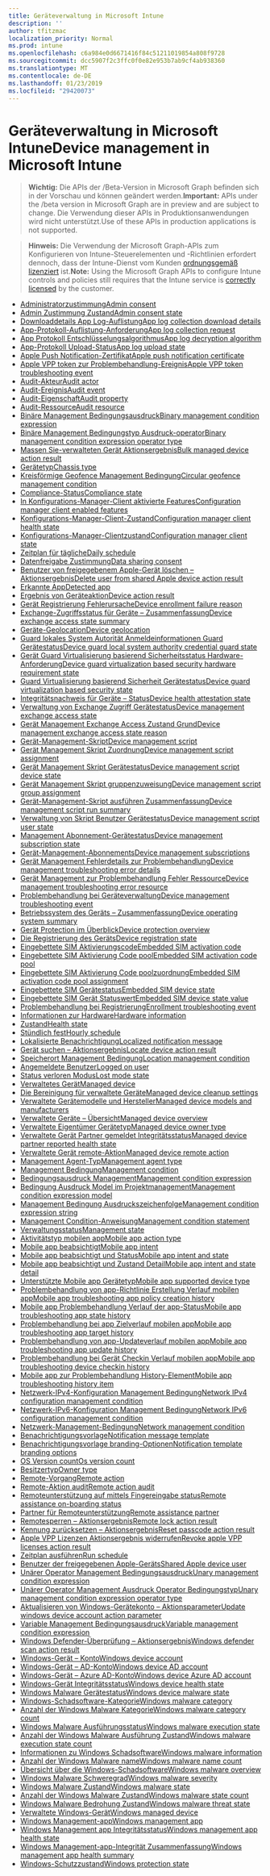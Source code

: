 ```yaml
---
title: Geräteverwaltung in Microsoft Intune
description: ''
author: tfitzmac
localization_priority: Normal
ms.prod: intune
ms.openlocfilehash: c6a984e0d6671416f84c51211019854a808f9728
ms.sourcegitcommit: dcc5907f2c3ffc0f0e82e953b7ab9cf4ab938360
ms.translationtype: MT
ms.contentlocale: de-DE
ms.lasthandoff: 01/23/2019
ms.locfileid: "29420073"
---
```

# <a name="device-management-in-microsoft-intune"></a><span data-ttu-id="a96eb-102">Geräteverwaltung in Microsoft Intune</span><span class="sxs-lookup"><span data-stu-id="a96eb-102">Device management in Microsoft Intune</span></span>

> <span data-ttu-id="a96eb-103">**Wichtig:** Die APIs der /Beta-Version in Microsoft Graph befinden sich in der Vorschau und können geändert werden.</span><span class="sxs-lookup"><span data-stu-id="a96eb-103">**Important:** APIs under the /beta version in Microsoft Graph are in preview and are subject to change.</span></span> <span data-ttu-id="a96eb-104">Die Verwendung dieser APIs in Produktionsanwendungen wird nicht unterstützt.</span><span class="sxs-lookup"><span data-stu-id="a96eb-104">Use of these APIs in production applications is not supported.</span></span>

> <span data-ttu-id="a96eb-105">**Hinweis:** Die Verwendung der Microsoft Graph-APIs zum Konfigurieren von Intune-Steuerelementen und -Richtlinien erfordert dennoch, dass der Intune-Dienst vom Kunden [ordnungsgemäß lizenziert](https://www.microsoft.com/en-us/cloud-platform/microsoft-intune-pricing) ist.</span><span class="sxs-lookup"><span data-stu-id="a96eb-105">**Note:** Using the Microsoft Graph APIs to configure Intune controls and policies still requires that the Intune service is [correctly licensed](https://www.microsoft.com/en-us/cloud-platform/microsoft-intune-pricing) by the customer.</span></span>

- [<span data-ttu-id="a96eb-106">Administratorzustimmung</span><span class="sxs-lookup"><span data-stu-id="a96eb-106">Admin consent</span></span>](intune-devices-adminconsent.md)
- [<span data-ttu-id="a96eb-107">Admin Zustimmung Zustand</span><span class="sxs-lookup"><span data-stu-id="a96eb-107">Admin consent state</span></span>](intune-devices-adminconsentstate.md)
- [<span data-ttu-id="a96eb-108">Downloaddetails App Log-Auflistung</span><span class="sxs-lookup"><span data-stu-id="a96eb-108">App log collection download details</span></span>](intune-devices-applogcollectiondownloaddetails.md)
- [<span data-ttu-id="a96eb-109">App-Protokoll-Auflistung-Anforderung</span><span class="sxs-lookup"><span data-stu-id="a96eb-109">App log collection request</span></span>](intune-devices-applogcollectionrequest.md)
- [<span data-ttu-id="a96eb-110">App Protokoll Entschlüsselungsalgorithmus</span><span class="sxs-lookup"><span data-stu-id="a96eb-110">App log decryption algorithm</span></span>](intune-devices-applogdecryptionalgorithm.md)
- [<span data-ttu-id="a96eb-111">App-Protokoll Upload-Status</span><span class="sxs-lookup"><span data-stu-id="a96eb-111">App log upload state</span></span>](intune-devices-apploguploadstate.md)
- [<span data-ttu-id="a96eb-112">Apple Push Notification-Zertifikat</span><span class="sxs-lookup"><span data-stu-id="a96eb-112">Apple push notification certificate</span></span>](intune-devices-applepushnotificationcertificate.md)
- [<span data-ttu-id="a96eb-113">Apple VPP token zur Problembehandlung-Ereignis</span><span class="sxs-lookup"><span data-stu-id="a96eb-113">Apple VPP token troubleshooting event</span></span>](intune-troubleshooting-applevpptokentroubleshootingevent.md)
- [<span data-ttu-id="a96eb-114">Audit-Akteur</span><span class="sxs-lookup"><span data-stu-id="a96eb-114">Audit actor</span></span>](intune-auditing-auditactor.md)
- [<span data-ttu-id="a96eb-115">Audit-Ereignis</span><span class="sxs-lookup"><span data-stu-id="a96eb-115">Audit event</span></span>](intune-auditing-auditevent.md)
- [<span data-ttu-id="a96eb-116">Audit-Eigenschaft</span><span class="sxs-lookup"><span data-stu-id="a96eb-116">Audit property</span></span>](intune-auditing-auditproperty.md)
- [<span data-ttu-id="a96eb-117">Audit-Ressource</span><span class="sxs-lookup"><span data-stu-id="a96eb-117">Audit resource</span></span>](intune-auditing-auditresource.md)
- [<span data-ttu-id="a96eb-118">Binäre Management Bedingungsausdruck</span><span class="sxs-lookup"><span data-stu-id="a96eb-118">Binary management condition expression</span></span>](intune-fencing-binarymanagementconditionexpression.md)
- [<span data-ttu-id="a96eb-119">Binäre Management Bedingungstyp Ausdruck-operator</span><span class="sxs-lookup"><span data-stu-id="a96eb-119">Binary management condition expression operator type</span></span>](intune-fencing-binarymanagementconditionexpressionoperatortype.md)
- [<span data-ttu-id="a96eb-120">Massen Sie-verwalteten Gerät Aktionsergebnis</span><span class="sxs-lookup"><span data-stu-id="a96eb-120">Bulk managed device action result</span></span>](intune-devices-bulkmanageddeviceactionresult.md)
- [<span data-ttu-id="a96eb-121">Gerätetyp</span><span class="sxs-lookup"><span data-stu-id="a96eb-121">Chassis type</span></span>](intune-devices-chassistype.md)
- [<span data-ttu-id="a96eb-122">Kreisförmige Geofence Management Bedingung</span><span class="sxs-lookup"><span data-stu-id="a96eb-122">Circular geofence management condition</span></span>](intune-fencing-circulargeofencemanagementcondition.md)
- [<span data-ttu-id="a96eb-123">Compliance-Status</span><span class="sxs-lookup"><span data-stu-id="a96eb-123">Compliance state</span></span>](intune-devices-compliancestate.md)
- [<span data-ttu-id="a96eb-124">In Konfigurations-Manager-Client aktivierte Features</span><span class="sxs-lookup"><span data-stu-id="a96eb-124">Configuration manager client enabled features</span></span>](intune-devices-configurationmanagerclientenabledfeatures.md)
- [<span data-ttu-id="a96eb-125">Konfigurations-Manager-Client-Zustand</span><span class="sxs-lookup"><span data-stu-id="a96eb-125">Configuration manager client health state</span></span>](intune-devices-configurationmanagerclienthealthstate.md)
- [<span data-ttu-id="a96eb-126">Konfigurations-Manager-Clientzustand</span><span class="sxs-lookup"><span data-stu-id="a96eb-126">Configuration manager client state</span></span>](intune-devices-configurationmanagerclientstate.md)
- [<span data-ttu-id="a96eb-127">Zeitplan für tägliche</span><span class="sxs-lookup"><span data-stu-id="a96eb-127">Daily schedule</span></span>](intune-devices-dailyschedule.md)
- [<span data-ttu-id="a96eb-128">Datenfreigabe Zustimmung</span><span class="sxs-lookup"><span data-stu-id="a96eb-128">Data sharing consent</span></span>](intune-devices-datasharingconsent.md)
- [<span data-ttu-id="a96eb-129">Benutzer von freigegebenem Apple-Gerät löschen – Aktionsergebnis</span><span class="sxs-lookup"><span data-stu-id="a96eb-129">Delete user from shared Apple device action result</span></span>](intune-devices-deleteuserfromsharedappledeviceactionresult.md)
- [<span data-ttu-id="a96eb-130">Erkannte App</span><span class="sxs-lookup"><span data-stu-id="a96eb-130">Detected app</span></span>](intune-devices-detectedapp.md)
- [<span data-ttu-id="a96eb-131">Ergebnis von Geräteaktion</span><span class="sxs-lookup"><span data-stu-id="a96eb-131">Device action result</span></span>](intune-devices-deviceactionresult.md)
- [<span data-ttu-id="a96eb-132">Gerät Registrierung Fehlerursache</span><span class="sxs-lookup"><span data-stu-id="a96eb-132">Device enrollment failure reason</span></span>](intune-troubleshooting-deviceenrollmentfailurereason.md)
- [<span data-ttu-id="a96eb-133">Exchange-Zugriffsstatus für Geräte – Zusammenfassung</span><span class="sxs-lookup"><span data-stu-id="a96eb-133">Device exchange access state summary</span></span>](intune-devices-deviceexchangeaccessstatesummary.md)
- [<span data-ttu-id="a96eb-134">Geräte-Geolocation</span><span class="sxs-lookup"><span data-stu-id="a96eb-134">Device geolocation</span></span>](intune-devices-devicegeolocation.md)
- [<span data-ttu-id="a96eb-135">Guard lokales System Autorität Anmeldeinformationen Guard Gerätestatus</span><span class="sxs-lookup"><span data-stu-id="a96eb-135">Device guard local system authority credential guard state</span></span>](intune-devices-deviceguardlocalsystemauthoritycredentialguardstate.md)
- [<span data-ttu-id="a96eb-136">Gerät Guard Virtualisierung basierend Sicherheitsstatus Hardware-Anforderung</span><span class="sxs-lookup"><span data-stu-id="a96eb-136">Device guard virtualization based security hardware requirement state</span></span>](intune-devices-deviceguardvirtualizationbasedsecurityhardwarerequirementstate.md)
- [<span data-ttu-id="a96eb-137">Guard Virtualisierung basierend Sicherheit Gerätestatus</span><span class="sxs-lookup"><span data-stu-id="a96eb-137">Device guard virtualization based security state</span></span>](intune-devices-deviceguardvirtualizationbasedsecuritystate.md)
- [<span data-ttu-id="a96eb-138">Integritätsnachweis für Geräte – Status</span><span class="sxs-lookup"><span data-stu-id="a96eb-138">Device health attestation state</span></span>](intune-devices-devicehealthattestationstate.md)
- [<span data-ttu-id="a96eb-139">Verwaltung von Exchange Zugriff Gerätestatus</span><span class="sxs-lookup"><span data-stu-id="a96eb-139">Device management exchange access state</span></span>](intune-devices-devicemanagementexchangeaccessstate.md)
- [<span data-ttu-id="a96eb-140">Gerät Management Exchange Access Zustand Grund</span><span class="sxs-lookup"><span data-stu-id="a96eb-140">Device management exchange access state reason</span></span>](intune-devices-devicemanagementexchangeaccessstatereason.md)
- [<span data-ttu-id="a96eb-141">Gerät-Management-Skript</span><span class="sxs-lookup"><span data-stu-id="a96eb-141">Device management script</span></span>](intune-devices-devicemanagementscript.md)
- [<span data-ttu-id="a96eb-142">Gerät Management Skript Zuordnung</span><span class="sxs-lookup"><span data-stu-id="a96eb-142">Device management script assignment</span></span>](intune-devices-devicemanagementscriptassignment.md)
- [<span data-ttu-id="a96eb-143">Gerät Management Skript Gerätestatus</span><span class="sxs-lookup"><span data-stu-id="a96eb-143">Device management script device state</span></span>](intune-devices-devicemanagementscriptdevicestate.md)
- [<span data-ttu-id="a96eb-144">Gerät Management Skript gruppenzuweisung</span><span class="sxs-lookup"><span data-stu-id="a96eb-144">Device management script group assignment</span></span>](intune-devices-devicemanagementscriptgroupassignment.md)
- [<span data-ttu-id="a96eb-145">Gerät-Management-Skript ausführen Zusammenfassung</span><span class="sxs-lookup"><span data-stu-id="a96eb-145">Device management script run summary</span></span>](intune-devices-devicemanagementscriptrunsummary.md)
- [<span data-ttu-id="a96eb-146">Verwaltung von Skript Benutzer Gerätestatus</span><span class="sxs-lookup"><span data-stu-id="a96eb-146">Device management script user state</span></span>](intune-devices-devicemanagementscriptuserstate.md)
- [<span data-ttu-id="a96eb-147">Management Abonnement-Gerätestatus</span><span class="sxs-lookup"><span data-stu-id="a96eb-147">Device management subscription state</span></span>](intune-devices-devicemanagementsubscriptionstate.md)
- [<span data-ttu-id="a96eb-148">Gerät-Management-Abonnements</span><span class="sxs-lookup"><span data-stu-id="a96eb-148">Device management subscriptions</span></span>](intune-devices-devicemanagementsubscriptions.md)
- [<span data-ttu-id="a96eb-149">Gerät Management Fehlerdetails zur Problembehandlung</span><span class="sxs-lookup"><span data-stu-id="a96eb-149">Device management troubleshooting error details</span></span>](intune-troubleshooting-devicemanagementtroubleshootingerrordetails.md)
- [<span data-ttu-id="a96eb-150">Gerät Management zur Problembehandlung Fehler Ressource</span><span class="sxs-lookup"><span data-stu-id="a96eb-150">Device management troubleshooting error resource</span></span>](intune-troubleshooting-devicemanagementtroubleshootingerrorresource.md)
- [<span data-ttu-id="a96eb-151">Problembehandlung bei Geräteverwaltung</span><span class="sxs-lookup"><span data-stu-id="a96eb-151">Device management troubleshooting event</span></span>](intune-troubleshooting-devicemanagementtroubleshootingevent.md)
- [<span data-ttu-id="a96eb-152">Betriebssystem des Geräts – Zusammenfassung</span><span class="sxs-lookup"><span data-stu-id="a96eb-152">Device operating system summary</span></span>](intune-devices-deviceoperatingsystemsummary.md)
- [<span data-ttu-id="a96eb-153">Gerät Protection im Überblick</span><span class="sxs-lookup"><span data-stu-id="a96eb-153">Device protection overview</span></span>](intune-devices-deviceprotectionoverview.md)
- [<span data-ttu-id="a96eb-154">Die Registrierung des Geräts</span><span class="sxs-lookup"><span data-stu-id="a96eb-154">Device registration state</span></span>](intune-devices-deviceregistrationstate.md)
- [<span data-ttu-id="a96eb-155">Eingebettete SIM Aktivierungscode</span><span class="sxs-lookup"><span data-stu-id="a96eb-155">Embedded SIM activation code</span></span>](intune-esim-embeddedsimactivationcode.md)
- [<span data-ttu-id="a96eb-156">Eingebettete SIM Aktivierung Code pool</span><span class="sxs-lookup"><span data-stu-id="a96eb-156">Embedded SIM activation code pool</span></span>](intune-esim-embeddedsimactivationcodepool.md)
- [<span data-ttu-id="a96eb-157">Eingebettete SIM Aktivierung Code poolzuordnung</span><span class="sxs-lookup"><span data-stu-id="a96eb-157">Embedded SIM activation code pool assignment</span></span>](intune-esim-embeddedsimactivationcodepoolassignment.md)
- [<span data-ttu-id="a96eb-158">Eingebettete SIM Gerätestatus</span><span class="sxs-lookup"><span data-stu-id="a96eb-158">Embedded SIM device state</span></span>](intune-esim-embeddedsimdevicestate.md)
- [<span data-ttu-id="a96eb-159">Eingebettete SIM Gerät Statuswert</span><span class="sxs-lookup"><span data-stu-id="a96eb-159">Embedded SIM device state value</span></span>](intune-esim-embeddedsimdevicestatevalue.md)
- [<span data-ttu-id="a96eb-160">Problembehandlung bei Registrierung</span><span class="sxs-lookup"><span data-stu-id="a96eb-160">Enrollment troubleshooting event</span></span>](intune-troubleshooting-enrollmenttroubleshootingevent.md)
- [<span data-ttu-id="a96eb-161">Informationen zur Hardware</span><span class="sxs-lookup"><span data-stu-id="a96eb-161">Hardware information</span></span>](intune-devices-hardwareinformation.md)
- [<span data-ttu-id="a96eb-162">Zustand</span><span class="sxs-lookup"><span data-stu-id="a96eb-162">Health state</span></span>](intune-devices-healthstate.md)
- [<span data-ttu-id="a96eb-163">Stündlich fest</span><span class="sxs-lookup"><span data-stu-id="a96eb-163">Hourly schedule</span></span>](intune-devices-hourlyschedule.md)
- [<span data-ttu-id="a96eb-164">Lokalisierte Benachrichtigung</span><span class="sxs-lookup"><span data-stu-id="a96eb-164">Localized notification message</span></span>](intune-notification-localizednotificationmessage.md)
- [<span data-ttu-id="a96eb-165">Gerät suchen – Aktionsergebnis</span><span class="sxs-lookup"><span data-stu-id="a96eb-165">Locate device action result</span></span>](intune-devices-locatedeviceactionresult.md)
- [<span data-ttu-id="a96eb-166">Speicherort Management Bedingung</span><span class="sxs-lookup"><span data-stu-id="a96eb-166">Location management condition</span></span>](intune-fencing-locationmanagementcondition.md)
- [<span data-ttu-id="a96eb-167">Angemeldete Benutzer</span><span class="sxs-lookup"><span data-stu-id="a96eb-167">Logged on user</span></span>](intune-devices-loggedonuser.md)
- [<span data-ttu-id="a96eb-168">Status verloren Modus</span><span class="sxs-lookup"><span data-stu-id="a96eb-168">Lost mode state</span></span>](intune-devices-lostmodestate.md)
- [<span data-ttu-id="a96eb-169">Verwaltetes Gerät</span><span class="sxs-lookup"><span data-stu-id="a96eb-169">Managed device</span></span>](intune-devices-manageddevice.md)
- [<span data-ttu-id="a96eb-170">Die Bereinigung für verwaltete Geräte</span><span class="sxs-lookup"><span data-stu-id="a96eb-170">Managed device cleanup settings</span></span>](intune-devices-manageddevicecleanupsettings.md)
- [<span data-ttu-id="a96eb-171">Verwaltete Gerätemodelle und Hersteller</span><span class="sxs-lookup"><span data-stu-id="a96eb-171">Managed device models and manufacturers</span></span>](intune-devices-manageddevicemodelsandmanufacturers.md)
- [<span data-ttu-id="a96eb-172">Verwaltete Geräte – Übersicht</span><span class="sxs-lookup"><span data-stu-id="a96eb-172">Managed device overview</span></span>](intune-devices-manageddeviceoverview.md)
- [<span data-ttu-id="a96eb-173">Verwaltete Eigentümer Gerätetyp</span><span class="sxs-lookup"><span data-stu-id="a96eb-173">Managed device owner type</span></span>](intune-devices-manageddeviceownertype.md)
- [<span data-ttu-id="a96eb-174">Verwaltete Gerät Partner gemeldet Integritätsstatus</span><span class="sxs-lookup"><span data-stu-id="a96eb-174">Managed device partner reported health state</span></span>](intune-devices-manageddevicepartnerreportedhealthstate.md)
- [<span data-ttu-id="a96eb-175">Verwaltete Gerät remote-Aktion</span><span class="sxs-lookup"><span data-stu-id="a96eb-175">Managed device remote action</span></span>](intune-devices-manageddeviceremoteaction.md)
- [<span data-ttu-id="a96eb-176">Management Agent-Typ</span><span class="sxs-lookup"><span data-stu-id="a96eb-176">Management agent type</span></span>](intune-devices-managementagenttype.md)
- [<span data-ttu-id="a96eb-177">Management Bedingung</span><span class="sxs-lookup"><span data-stu-id="a96eb-177">Management condition</span></span>](intune-fencing-managementcondition.md)
- [<span data-ttu-id="a96eb-178">Bedingungsausdruck Management</span><span class="sxs-lookup"><span data-stu-id="a96eb-178">Management condition expression</span></span>](intune-fencing-managementconditionexpression.md)
- [<span data-ttu-id="a96eb-179">Bedingung Ausdruck Model im Projektmanagement</span><span class="sxs-lookup"><span data-stu-id="a96eb-179">Management condition expression model</span></span>](intune-fencing-managementconditionexpressionmodel.md)
- [<span data-ttu-id="a96eb-180">Management Bedingung Ausdruckszeichenfolge</span><span class="sxs-lookup"><span data-stu-id="a96eb-180">Management condition expression string</span></span>](intune-fencing-managementconditionexpressionstring.md)
- [<span data-ttu-id="a96eb-181">Management Condition-Anweisung</span><span class="sxs-lookup"><span data-stu-id="a96eb-181">Management condition statement</span></span>](intune-fencing-managementconditionstatement.md)
- [<span data-ttu-id="a96eb-182">Verwaltungsstatus</span><span class="sxs-lookup"><span data-stu-id="a96eb-182">Management state</span></span>](intune-devices-managementstate.md)
- [<span data-ttu-id="a96eb-183">Aktivitätstyp mobilen app</span><span class="sxs-lookup"><span data-stu-id="a96eb-183">Mobile app action type</span></span>](intune-troubleshooting-mobileappactiontype.md)
- [<span data-ttu-id="a96eb-184">Mobile app beabsichtigt</span><span class="sxs-lookup"><span data-stu-id="a96eb-184">Mobile app intent</span></span>](intune-troubleshooting-mobileappintent.md)
- [<span data-ttu-id="a96eb-185">Mobile app beabsichtigt und Status</span><span class="sxs-lookup"><span data-stu-id="a96eb-185">Mobile app intent and state</span></span>](intune-troubleshooting-mobileappintentandstate.md)
- [<span data-ttu-id="a96eb-186">Mobile app beabsichtigt und Zustand Detail</span><span class="sxs-lookup"><span data-stu-id="a96eb-186">Mobile app intent and state detail</span></span>](intune-troubleshooting-mobileappintentandstatedetail.md)
- [<span data-ttu-id="a96eb-187">Unterstützte Mobile app Gerätetyp</span><span class="sxs-lookup"><span data-stu-id="a96eb-187">Mobile app supported device type</span></span>](intune-troubleshooting-mobileappsupporteddevicetype.md)
- [<span data-ttu-id="a96eb-188">Problembehandlung von app-Richtlinie Erstellung Verlauf mobilen app</span><span class="sxs-lookup"><span data-stu-id="a96eb-188">Mobile app troubleshooting app policy creation history</span></span>](intune-troubleshooting-mobileapptroubleshootingapppolicycreationhistory.md)
- [<span data-ttu-id="a96eb-189">Mobile app Problembehandlung Verlauf der app-Status</span><span class="sxs-lookup"><span data-stu-id="a96eb-189">Mobile app troubleshooting app state history</span></span>](intune-troubleshooting-mobileapptroubleshootingappstatehistory.md)
- [<span data-ttu-id="a96eb-190">Problembehandlung bei app Zielverlauf mobilen app</span><span class="sxs-lookup"><span data-stu-id="a96eb-190">Mobile app troubleshooting app target history</span></span>](intune-troubleshooting-mobileapptroubleshootingapptargethistory.md)
- [<span data-ttu-id="a96eb-191">Problembehandlung von app-Updateverlauf mobilen app</span><span class="sxs-lookup"><span data-stu-id="a96eb-191">Mobile app troubleshooting app update history</span></span>](intune-troubleshooting-mobileapptroubleshootingappupdatehistory.md)
- [<span data-ttu-id="a96eb-192">Problembehandlung bei Gerät Checkin Verlauf mobilen app</span><span class="sxs-lookup"><span data-stu-id="a96eb-192">Mobile app troubleshooting device checkin history</span></span>](intune-troubleshooting-mobileapptroubleshootingdevicecheckinhistory.md)
- [<span data-ttu-id="a96eb-193">Mobile app zur Problembehandlung History-Element</span><span class="sxs-lookup"><span data-stu-id="a96eb-193">Mobile app troubleshooting history item</span></span>](intune-troubleshooting-mobileapptroubleshootinghistoryitem.md)
- [<span data-ttu-id="a96eb-194">Netzwerk-IPv4-Konfiguration Management Bedingung</span><span class="sxs-lookup"><span data-stu-id="a96eb-194">Network IPv4 configuration management condition</span></span>](intune-fencing-networkipv4configurationmanagementcondition.md)
- [<span data-ttu-id="a96eb-195">Netzwerk-IPv6-Konfiguration Management Bedingung</span><span class="sxs-lookup"><span data-stu-id="a96eb-195">Network IPv6 configuration management condition</span></span>](intune-fencing-networkipv6configurationmanagementcondition.md)
- [<span data-ttu-id="a96eb-196">Netzwerk-Management-Bedingung</span><span class="sxs-lookup"><span data-stu-id="a96eb-196">Network management condition</span></span>](intune-fencing-networkmanagementcondition.md)
- [<span data-ttu-id="a96eb-197">Benachrichtigungsvorlage</span><span class="sxs-lookup"><span data-stu-id="a96eb-197">Notification message template</span></span>](intune-notification-notificationmessagetemplate.md)
- [<span data-ttu-id="a96eb-198">Benachrichtigungsvorlage branding-Optionen</span><span class="sxs-lookup"><span data-stu-id="a96eb-198">Notification template branding options</span></span>](intune-notification-notificationtemplatebrandingoptions.md)
- [<span data-ttu-id="a96eb-199">OS Version count</span><span class="sxs-lookup"><span data-stu-id="a96eb-199">Os version count</span></span>](intune-devices-osversioncount.md)
- [<span data-ttu-id="a96eb-200">Besitzertyp</span><span class="sxs-lookup"><span data-stu-id="a96eb-200">Owner type</span></span>](intune-devices-ownertype.md)
- [<span data-ttu-id="a96eb-201">Remote-Vorgang</span><span class="sxs-lookup"><span data-stu-id="a96eb-201">Remote action</span></span>](intune-devices-remoteaction.md)
- [<span data-ttu-id="a96eb-202">Remote-Aktion audit</span><span class="sxs-lookup"><span data-stu-id="a96eb-202">Remote action audit</span></span>](intune-devices-remoteactionaudit.md)
- [<span data-ttu-id="a96eb-203">Remoteunterstützung auf mittels Fingereingabe status</span><span class="sxs-lookup"><span data-stu-id="a96eb-203">Remote assistance on-boarding status</span></span>](intune-remoteassistance-remoteassistanceonboardingstatus.md)
- [<span data-ttu-id="a96eb-204">Partner für Remoteunterstützung</span><span class="sxs-lookup"><span data-stu-id="a96eb-204">Remote assistance partner</span></span>](intune-remoteassistance-remoteassistancepartner.md)
- [<span data-ttu-id="a96eb-205">Remotesperren – Aktionsergebnis</span><span class="sxs-lookup"><span data-stu-id="a96eb-205">Remote lock action result</span></span>](intune-devices-remotelockactionresult.md)
- [<span data-ttu-id="a96eb-206">Kennung zurücksetzen – Aktionsergebnis</span><span class="sxs-lookup"><span data-stu-id="a96eb-206">Reset passcode action result</span></span>](intune-devices-resetpasscodeactionresult.md)
- [<span data-ttu-id="a96eb-207">Apple VPP Lizenzen Aktionsergebnis widerrufen</span><span class="sxs-lookup"><span data-stu-id="a96eb-207">Revoke apple VPP licenses action result</span></span>](intune-devices-revokeapplevpplicensesactionresult.md)
- [<span data-ttu-id="a96eb-208">Zeitplan ausführen</span><span class="sxs-lookup"><span data-stu-id="a96eb-208">Run schedule</span></span>](intune-devices-runschedule.md)
- [<span data-ttu-id="a96eb-209">Benutzer der freigegebenen Apple-Geräts</span><span class="sxs-lookup"><span data-stu-id="a96eb-209">Shared Apple device user</span></span>](intune-devices-sharedappledeviceuser.md)
- [<span data-ttu-id="a96eb-210">Unärer Operator Management Bedingungsausdruck</span><span class="sxs-lookup"><span data-stu-id="a96eb-210">Unary management condition expression</span></span>](intune-fencing-unarymanagementconditionexpression.md)
- [<span data-ttu-id="a96eb-211">Unärer Operator Management Ausdruck Operator Bedingungstyp</span><span class="sxs-lookup"><span data-stu-id="a96eb-211">Unary management condition expression operator type</span></span>](intune-fencing-unarymanagementconditionexpressionoperatortype.md)
- [<span data-ttu-id="a96eb-212">Aktualisieren von Windows-Gerätekonto – Aktionsparameter</span><span class="sxs-lookup"><span data-stu-id="a96eb-212">Update windows device account action parameter</span></span>](intune-devices-updatewindowsdeviceaccountactionparameter.md)
- [<span data-ttu-id="a96eb-213">Variable Management Bedingungsausdruck</span><span class="sxs-lookup"><span data-stu-id="a96eb-213">Variable management condition expression</span></span>](intune-fencing-variablemanagementconditionexpression.md)
- [<span data-ttu-id="a96eb-214">Windows Defender-Überprüfung – Aktionsergebnis</span><span class="sxs-lookup"><span data-stu-id="a96eb-214">Windows defender scan action result</span></span>](intune-devices-windowsdefenderscanactionresult.md)
- [<span data-ttu-id="a96eb-215">Windows-Gerät – Konto</span><span class="sxs-lookup"><span data-stu-id="a96eb-215">Windows device account</span></span>](intune-devices-windowsdeviceaccount.md)
- [<span data-ttu-id="a96eb-216">Windows-Gerät – AD-Konto</span><span class="sxs-lookup"><span data-stu-id="a96eb-216">Windows device AD account</span></span>](intune-devices-windowsdeviceadaccount.md)
- [<span data-ttu-id="a96eb-217">Windows-Gerät – Azure AD-Konto</span><span class="sxs-lookup"><span data-stu-id="a96eb-217">Windows device Azure AD account</span></span>](intune-devices-windowsdeviceazureadaccount.md)
- [<span data-ttu-id="a96eb-218">Windows-Gerät Integritätsstatus</span><span class="sxs-lookup"><span data-stu-id="a96eb-218">Windows device health state</span></span>](intune-devices-windowsdevicehealthstate.md)
- [<span data-ttu-id="a96eb-219">Windows Malware Gerätestatus</span><span class="sxs-lookup"><span data-stu-id="a96eb-219">Windows device malware state</span></span>](intune-devices-windowsdevicemalwarestate.md)
- [<span data-ttu-id="a96eb-220">Windows-Schadsoftware-Kategorie</span><span class="sxs-lookup"><span data-stu-id="a96eb-220">Windows malware category</span></span>](intune-devices-windowsmalwarecategory.md)
- [<span data-ttu-id="a96eb-221">Anzahl der Windows Malware Kategorie</span><span class="sxs-lookup"><span data-stu-id="a96eb-221">Windows malware category count</span></span>](intune-devices-windowsmalwarecategorycount.md)
- [<span data-ttu-id="a96eb-222">Windows Malware Ausführungsstatus</span><span class="sxs-lookup"><span data-stu-id="a96eb-222">Windows malware execution state</span></span>](intune-devices-windowsmalwareexecutionstate.md)
- [<span data-ttu-id="a96eb-223">Anzahl der Windows Malware Ausführung Zustand</span><span class="sxs-lookup"><span data-stu-id="a96eb-223">Windows malware execution state count</span></span>](intune-devices-windowsmalwareexecutionstatecount.md)
- [<span data-ttu-id="a96eb-224">Informationen zu Windows Schadsoftware</span><span class="sxs-lookup"><span data-stu-id="a96eb-224">Windows malware information</span></span>](intune-devices-windowsmalwareinformation.md)
- [<span data-ttu-id="a96eb-225">Anzahl der Windows Malware name</span><span class="sxs-lookup"><span data-stu-id="a96eb-225">Windows malware name count</span></span>](intune-devices-windowsmalwarenamecount.md)
- [<span data-ttu-id="a96eb-226">Übersicht über die Windows-Schadsoftware</span><span class="sxs-lookup"><span data-stu-id="a96eb-226">Windows malware overview</span></span>](intune-devices-windowsmalwareoverview.md)
- [<span data-ttu-id="a96eb-227">Windows Malware Schweregrad</span><span class="sxs-lookup"><span data-stu-id="a96eb-227">Windows malware severity</span></span>](intune-devices-windowsmalwareseverity.md)
- [<span data-ttu-id="a96eb-228">Windows Malware Zustand</span><span class="sxs-lookup"><span data-stu-id="a96eb-228">Windows malware state</span></span>](intune-devices-windowsmalwarestate.md)
- [<span data-ttu-id="a96eb-229">Anzahl der Windows Malware Zustand</span><span class="sxs-lookup"><span data-stu-id="a96eb-229">Windows malware state count</span></span>](intune-devices-windowsmalwarestatecount.md)
- [<span data-ttu-id="a96eb-230">Windows Malware Bedrohung Zustand</span><span class="sxs-lookup"><span data-stu-id="a96eb-230">Windows malware threat state</span></span>](intune-devices-windowsmalwarethreatstate.md)
- [<span data-ttu-id="a96eb-231">Verwaltete Windows-Gerät</span><span class="sxs-lookup"><span data-stu-id="a96eb-231">Windows managed device</span></span>](intune-devices-windowsmanageddevice.md)
- [<span data-ttu-id="a96eb-232">Windows Management-app</span><span class="sxs-lookup"><span data-stu-id="a96eb-232">Windows management app</span></span>](intune-devices-windowsmanagementapp.md)
- [<span data-ttu-id="a96eb-233">Windows Management app Integritätsstatus</span><span class="sxs-lookup"><span data-stu-id="a96eb-233">Windows management app health state</span></span>](intune-devices-windowsmanagementapphealthstate.md)
- [<span data-ttu-id="a96eb-234">Windows Management-app-Integrität Zusammenfassung</span><span class="sxs-lookup"><span data-stu-id="a96eb-234">Windows management app health summary</span></span>](intune-devices-windowsmanagementapphealthsummary.md)
- [<span data-ttu-id="a96eb-235">Windows-Schutzzustand</span><span class="sxs-lookup"><span data-stu-id="a96eb-235">Windows protection state</span></span>](intune-devices-windowsprotectionstate.md)
